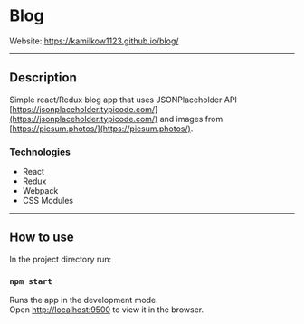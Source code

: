 # Blog

Website: https://kamilkow1123.github.io/blog/

---
## Description

Simple react/Redux blog app that uses JSONPlaceholder API [https://jsonplaceholder.typicode.com/](https://jsonplaceholder.typicode.com/) and images from [https://picsum.photos/](https://picsum.photos/).

### Technologies
- React
- Redux
- Webpack
- CSS Modules

---

## How to use

In the project directory run:
### ``npm start``

Runs the app in the development mode.\
Open [http://localhost:9500](http://localhost:9500) to view it in the browser.
